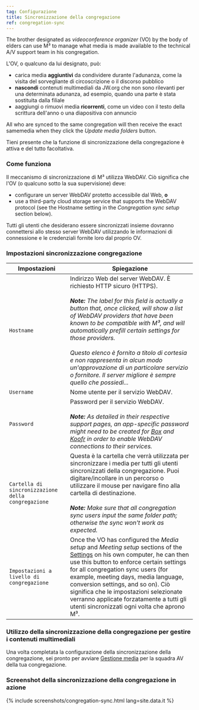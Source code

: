 ```yaml
---
tag: Configurazione
title: Sincronizzazione della congregazione
ref: congregation-sync
---
```


The brother designated as *videoconference organizer* (VO) by the body of elders can use M³ to manage what media is made available to the technical A/V support team in his congregation.

L'OV, o qualcuno da lui designato, può:

- carica media **aggiuntivi** da condividere durante l'adunanza, come la visita del sorvegliante di circoscrizione o il discorso pubblico
- **nascondi** contenuti multimediali da JW.org che non sono rilevanti per una determinata adunanza, ad esempio, quando una parte è stata sostituita dalla filiale
- aaggiungi o rimuovi media **ricorrenti**, come un video con il testo della scrittura dell'anno o una diapositiva con annuncio

All who are synced to the same congregation will then receive the exact samemedia when they click the *Update media folders* button.

Tieni presente che la funzione di sincronizzazione della congregazione è attiva e del tutto facoltativa.

### Come funziona

Il meccanismo di sincronizzazione di M³ utilizza WebDAV. Ciò significa che l'OV (o qualcuno sotto la sua supervisione) deve:

- configurare un server WebDAV protetto accessibile dal Web, **o**
- use a third-party cloud storage service that supports the WebDAV protocol (see the Hostname setting in the *Congregation sync setup* section below).

Tutti gli utenti che desiderano essere sincronizzati insieme dovranno connettersi allo stesso server WebDAV utilizzando le informazioni di connessione e le credenziali fornite loro dal proprio OV.

### Impostazioni sincronizzazione congregazione

| Impostazioni                                       | Spiegazione                                                                                                                                                                                                                                                                                                                                                                                                                                                                                                                                |
| -------------------------------------------------- | ------------------------------------------------------------------------------------------------------------------------------------------------------------------------------------------------------------------------------------------------------------------------------------------------------------------------------------------------------------------------------------------------------------------------------------------------------------------------------------------------------------------------------------------ |
| `Hostname`                                         | Indirizzo Web del server WebDAV. È richiesto HTTP sicuro (HTTPS). <br><br> ***Note:** The label for this field is actually a button that, once clicked, will show a list of WebDAV providers that have been known to be compatible with M³, and will automatically prefill certain settings for those providers. <br><br> Questo elenco è fornito a titolo di cortesia e non rappresenta in alcun modo un'approvazione di un particolare servizio o fornitore. Il server migliore è sempre quello che possiedi...* |
| `Username`                                         | Nome utente per il servizio WebDAV.                                                                                                                                                                                                                                                                                                                                                                                                                                                                                                        |
| `Password`                                         | Password per il servizio WebDAV. <br><br> ***Note:** As detailed in their respective support pages, an app-specific password might need to be created for [Box](https://support.box.com/hc/en-us/articles/360043696414-WebDAV-with-Box) and [Koofr](https://koofr.eu/help/koofr_with_webdav/how-do-i-connect-a-service-to-koofr-through-webdav/) in order to enable WebDAV connections to their services.*                                                                                                                     |
| `Cartella di sincronizzazione della congregazione` | Questa è la cartella che verrà utilizzata per sincronizzare i media per tutti gli utenti sincronizzati della congregazione. Puoi digitare/incollare in un percorso o utilizzare il mouse per navigare fino alla cartella di destinazione. <br><br> ***Note:** Make sure that all congregation sync users input the same folder path; otherwise the sync won't work as expected.*                                                                                                                                               |
| `Impostazioni a livello di congregazione`          | Once the VO has configured the *Media setup* and *Meeting setup* sections of the [Settings]({{page.lang}}/#configuration) on his own computer, he can then use this button to enforce certain settings for all congregation sync users (for example, meeting days, media language, conversion settings, and so on). Ciò significa che le impostazioni selezionate verranno applicate forzatamente a tutti gli utenti sincronizzati ogni volta che aprono M³.                                                                               |

### Utilizzo della sincronizzazione della congregazione per gestire i contenuti multimediali

Una volta completata la configurazione della sincronizzazione della congregazione, sei pronto per avviare [Gestione media]({{page.lang}}/#manage-media) per la squadra AV della tua congregazione.

### Screenshot della sincronizzazione della congregazione in azione

{% include screenshots/congregation-sync.html lang=site.data.it %}
